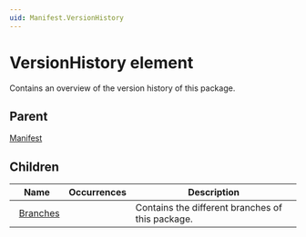 ```yaml
---
uid: Manifest.VersionHistory
---
```


# VersionHistory element

Contains an overview of the version history of this package.

## Parent

[Manifest](xref:Manifest)

## Children

|Name|Occurrences|Description|
|--- |--- |--- |
|&nbsp;&nbsp;[Branches](xref:Manifest.VersionHistory.Branches)||Contains the different branches of this package.|
